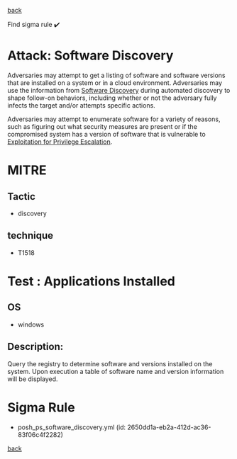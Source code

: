 
[back](../index.md)

Find sigma rule :heavy_check_mark: 

# Attack: Software Discovery 

Adversaries may attempt to get a listing of software and software versions that are installed on a system or in a cloud environment. Adversaries may use the information from [Software Discovery](https://attack.mitre.org/techniques/T1518) during automated discovery to shape follow-on behaviors, including whether or not the adversary fully infects the target and/or attempts specific actions.

Adversaries may attempt to enumerate software for a variety of reasons, such as figuring out what security measures are present or if the compromised system has a version of software that is vulnerable to [Exploitation for Privilege Escalation](https://attack.mitre.org/techniques/T1068).

# MITRE
## Tactic
  - discovery


## technique
  - T1518


# Test : Applications Installed
## OS
  - windows


## Description:
Query the registry to determine software and versions installed on the system. Upon execution a table of
software name and version information will be displayed.


# Sigma Rule
 - posh_ps_software_discovery.yml (id: 2650dd1a-eb2a-412d-ac36-83f06c4f2282)



[back](../index.md)
